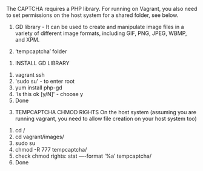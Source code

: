 The CAPTCHA requires a PHP library. For running on Vagrant, you also need to set permissions on the host system for a shared folder, see below.

1. GD library - It can be used to create and manipulate image files in a variety of different image formats, including GIF, PNG, JPEG, WBMP, and XPM.

2. ‘tempcaptcha’ folder




1) INSTALL GD LIBRARY

1. vagrant ssh
2. 'sudo su' - to enter root
3. yum install php-gd
4. 'Is this ok [y/N]' - choose y
5. Done

3) TEMPCAPTCHA CHMOD RIGHTS
On the host system (assuming you are running vagrant, you need to allow file creation on your host system too)
1. cd /
2. cd vagrant/images/
3. sudo su
4. chmod -R 777 tempcaptcha/
5. check chmod rights: stat —-format ‘%a’ tempcaptcha/
6. Done





